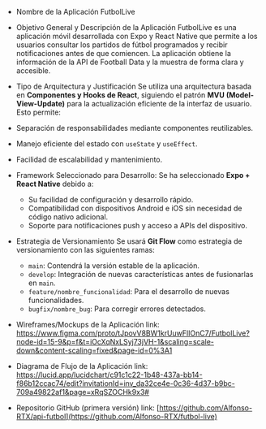 - Nombre de la Aplicación
  FutbolLive

- Objetivo General y Descripción de la Aplicación
  FutbolLive es una aplicación móvil desarrollada con Expo y React Native que permite a los usuarios consultar los partidos de fútbol  programados y recibir notificaciones antes de que comiencen. La aplicación obtiene la información de la API de Football Data y la muestra de forma clara y accesible.

- Tipo de Arquitectura y Justificación
  Se utiliza una arquitectura basada en **Componentes y Hooks de React**, siguiendo el patrón **MVU (Model-View-Update)** para la actualización eficiente de la interfaz de usuario. Esto permite:
- Separación de responsabilidades mediante componentes reutilizables.
- Manejo eficiente del estado con `useState` y `useEffect`.
- Facilidad de escalabilidad y mantenimiento.

- Framework Seleccionado para Desarrollo:
  Se ha seleccionado **Expo + React Native** debido a:
  - Su facilidad de configuración y desarrollo rápido.
  - Compatibilidad con dispositivos Android e iOS sin necesidad de código nativo adicional.
  - Soporte para notificaciones push y acceso a APIs del dispositivo.

- Estrategia de Versionamiento
  Se usará **Git Flow** como estrategia de versionamiento con las siguientes ramas:
  - `main`: Contendrá la versión estable de la aplicación.
  - `develop`: Integración de nuevas características antes de fusionarlas en `main`.
  - `feature/nombre_funcionalidad`: Para el desarrollo de nuevas funcionalidades.
  - `bugfix/nombre_bug`: Para corregir errores detectados.

- Wireframes/Mockups de la Aplicación
  link: https://www.figma.com/proto/tJpovV8BW1krUuwFIlOnC7/FutbolLive?node-id=15-9&p=f&t=iOcXqNxLSyj73jVH-1&scaling=scale-down&content-scaling=fixed&page-id=0%3A1

- Diagrama de Flujo de la Aplicación
  link: https://lucid.app/lucidchart/c91c1c22-1b48-437a-bb14-f86b12ccac74/edit?invitationId=inv_da32ce4e-0c36-4d37-b9bc-709a49822af1&page=xRqSZOCHk9x3#

- Repositorio GitHub (primera versión)
  link: [https://github.com/Alfonso-RTX/api-futbol](https://github.com/Alfonso-RTX/futbol-live)
